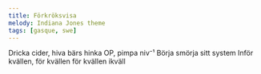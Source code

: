 ```yaml
---
title: Förkröksvisa
melody: Indiana Jones theme
tags: [gasque, swe]
---
```


Dricka cider, hiva bärs
hinka OP, pimpa niv⁻¹
Börja smörja sitt system
Inför kvällen, för kvällen
för kvällen ikväll
